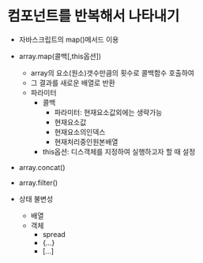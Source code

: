 # 컴포넌트를 반복해서 나타내기
* 자바스크립트의 map()메서드 이용
* array.map(콜백[,this옵션])
  - array의 요소(원소)갯수만큼의 횟수로 콜백함수 호출하여 
  - 그 결과를 새로운 배열로 반환
  - 파라미터
    - 콜백
      - 파라미터: 현재요소값외에는 생략가능
      - 현재요소값
      - 현재요소의인덱스
      - 현재처리중인원본배열
    - this옵션: 디스객체를 지정하여 실행하고자 할 때 설정

* array.concat()
* array.filter()

* 상태 불변성
  - 배열
  - 객체  
    - spread
    - {...}
    - [...]
